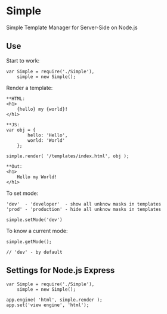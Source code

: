 # Simple
Simple Template Manager for Server-Side on Node.js

## Use
Start to work:
```
var Simple = require('./Simple'),
    simple = new Simple();
```

Render a template:
```
**HTML:
<h1>
    {hello} my {world}!
</h1>

**JS:
var obj = {
        hello: 'Hello',
        world: 'World'
    };

simple.render( '/templates/index.html', obj );

**Out:
<h1>
    Hello my World!
</h1>
```

To set mode:
```
'dev'  - 'developer'  - show all unknow masks in templates
'prod' - 'production' - hide all unknow masks in templates

simple.setMode('dev')
```

To know a current mode:
```
simple.getMode();

// 'dev' - by default
```

## Settings for Node.js Express
```
var Simple = require('./Simple'),
    simple = new Simple();
    
app.engine( 'html', simple.render );
app.set('view engine', 'html');
```


